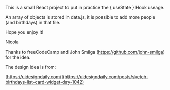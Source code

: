 This is a small React project to put in practice the { useState } Hook useage.

An array of objects is stored in data.js, it is possible to add more people (and birthdays) in that file.

Hope you enjoy it!

Nicola

Thanks to freeCodeCamp and John Smilga (https://github.com/john-smilga) for the idea.

The design idea is from:

[https://uidesigndaily.com/](https://uidesigndaily.com/posts/sketch-birthdays-list-card-widget-day-1042)
